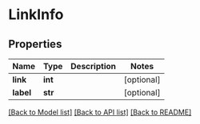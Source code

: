 # LinkInfo

## Properties
Name | Type | Description | Notes
------------ | ------------- | ------------- | -------------
**link** | **int** |  | [optional] 
**label** | **str** |  | [optional] 

[[Back to Model list]](../README.md#documentation-for-models) [[Back to API list]](../README.md#documentation-for-api-endpoints) [[Back to README]](../README.md)

